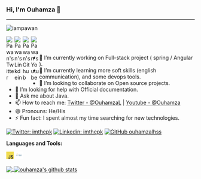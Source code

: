 ### Hi, I'm Ouhamza 👋
<hr>

<p align="left"> <img src="https://komarev.com/ghpvc/?username=ouhamzalhss&label=Views&color=blue&style=plastic" alt="iampawan" /> </p>

<a href="https://twitter.com/OuhamzaL">
  <img align="left" alt="Pawan's Twitter" width="22px" src="https://cdn.jsdelivr.net/npm/simple-icons@v3/icons/twitter.svg" />
</a>
<a href="https://www.linkedin.com/in/hamza-ouhamza-a5a3b1153">
  <img align="left" alt="Pawan's Linkdein" width="22px" src="https://cdn.jsdelivr.net/npm/simple-icons@v3/icons/linkedin.svg" />
</a>
<a href="https://github.com/ouhamzalhss">
  <img align="left" alt="Pawan's Github" width="22px" src="https://cdn.jsdelivr.net/npm/simple-icons@v3/icons/github.svg" />
</a>

<a href="https://www.youtube.com/channel/UC3gabTPMiE18TeVVLdO-Vyw/videos">
  <img align="left" alt="Pawan's Youtube" width="22px" src="https://cdn.jsdelivr.net/npm/simple-icons@v3/icons/youtube.svg" />
</a>

<br/>
<br/>

- 🔭 I’m currently working on Full-stack project ( spring / Angular ).
- 🌱 I’m currently learning more soft skills (english communication), and some devops tools.
- 👯 I’m looking to collaborate on Open source projects.
- 🤔 I’m looking for help with Official documentation.
- 💬 Ask me about Java.
- 📫 How to reach me: [Twitter - @OuhamzaL](https://twitter.com/OuhamzaL)  |  [Youtube - @Ouhamza](https://www.youtube.com/channel/UC3gabTPMiE18TeVVLdO-Vyw/videos)
- 😄 Pronouns: He/His
- ⚡ Fun fact: I spent almost my time searching for new technologies.


[![Twitter: imthepk](https://img.shields.io/twitter/follow/OuhamzaL?style=social)](https://twitter.com/OuhamzaL)
[![Linkedin: imthepk](https://img.shields.io/badge/-imthepk-blue?style=flat-square&logo=Linkedin&logoColor=white&link=https://www.linkedin.com/in/hamza-ouhamza-a5a3b1153/)](https://www.linkedin.com/in/hamza-ouhamza-a5a3b1153/)
[![GitHub ouhamzalhss](https://img.shields.io/github/followers/ouhamzalhss?label=follow&style=social)](https://github.com/ouhamzalhss)

**Languages and Tools:**  

<code><img height="20" src="https://raw.githubusercontent.com/github/explore/80688e429a7d4ef2fca1e82350fe8e3517d3494d/topics/javascript/javascript.png"></code>
<code><img height="20" src="https://raw.githubusercontent.com/github/explore/80688e429a7d4ef2fca1e82350fe8e3517d3494d/topics/java/java.png"></code>

 
<a href="https://github.com/ouhamzalhss">
  <img align="center" src="https://github-readme-stats.vercel.app/api/top-langs/?username=ouhamzalhss&theme=light&hide_langs_below=1" />
</a>
<a href="https://github.com/ouhamzalhss">
 <img align="center" src="https://github-readme-stats.vercel.app/api?username=ouhamzalhss&show_icons=true&theme=light&line_height=27" alt="ouhamza's github stats"/>
</a>
